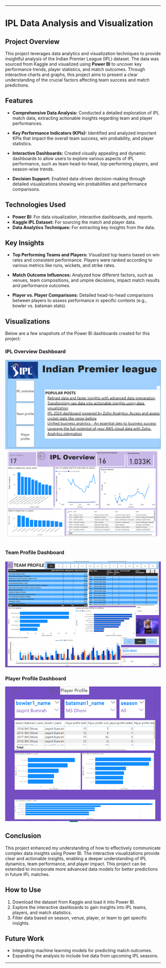 
---

# IPL Data Analysis and Visualization

## Project Overview
This project leverages data analytics and visualization techniques to provide insightful analysis of the Indian Premier League (IPL) dataset. The data was sourced from Kaggle and visualized using **Power BI** to uncover key performance trends, player statistics, and match outcomes. Through interactive charts and graphs, this project aims to present a clear understanding of the crucial factors affecting team success and match predictions.

## Features
- **Comprehensive Data Analysis:** 
  Conducted a detailed exploration of IPL match data, extracting actionable insights regarding team and player performances.
  
- **Key Performance Indicators (KPIs):**
  Identified and analyzed important KPIs that impact the overall team success, win probability, and player statistics.
  
- **Interactive Dashboards:**
  Created visually appealing and dynamic dashboards to allow users to explore various aspects of IPL performance, such as team head-to-head, top-performing players, and season-wise trends.

- **Decision Support:**
  Enabled data-driven decision-making through detailed visualizations showing win probabilities and performance comparisons.

## Technologies Used
- **Power BI:** For data visualization, interactive dashboards, and reports.
- **Kaggle IPL Dataset:** For sourcing the match and player data.
- **Data Analytics Techniques:** For extracting key insights from the data.

## Key Insights
- **Top Performing Teams and Players:** 
  Visualized top teams based on win rates and consistent performance. Players were ranked according to various metrics like runs, wickets, and strike rates.
  
- **Match Outcome Influences:**
  Analyzed how different factors, such as venues, team compositions, and umpire decisions, impact match results and performance outcomes.

- **Player vs. Player Comparisons:**
  Detailed head-to-head comparisons between players to assess performance in specific contexts (e.g., bowler vs. batsman stats).

## Visualizations
Below are a few snapshots of the Power BI dashboards created for this project:

### IPL Overview Dashboard
![IPL Overview](https://github.com/poojabaghel0604/IPL/blob/main/Screenshot%20(79).png)
![IPL Overview](https://github.com/poojabaghel0604/IPL/blob/main/IPL_overview.png)


### Team Profile Dashboard
![Team Profile](https://github.com/poojabaghel0604/IPL/blob/main/team_profile.png)

### Player Profile Dashboard
![Player Profile](https://github.com/poojabaghel0604/IPL/blob/main/player_profile.png)

## Conclusion
This project enhanced my understanding of how to effectively communicate complex data insights using Power BI. The interactive visualizations provide clear and actionable insights, enabling a deeper understanding of IPL dynamics, team performance, and player impact. This project can be extended to incorporate more advanced data models for better predictions in future IPL matches.

## How to Use
1. Download the dataset from Kaggle and load it into Power BI.
2. Explore the interactive dashboards to gain insights into IPL teams, players, and match statistics.
3. Filter data based on season, venue, player, or team to get specific insights.

## Future Work
- Integrating machine learning models for predicting match outcomes.
- Expanding the analysis to include live data from upcoming IPL seasons.

---


